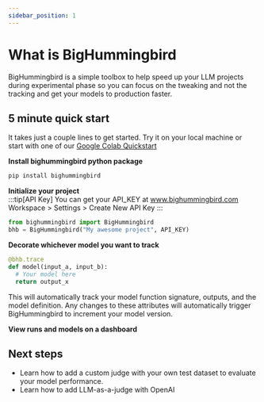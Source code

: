 ```yaml
---
sidebar_position: 1
---
```


# What is BigHummingbird
BigHummingbird is a simple toolbox to help speed up your LLM projects during experimental phase so you can focus on the tweaking and not the tracking and get your models to production faster. 

## 5 minute quick start  
It takes just a couple lines to get started. Try it on your local machine or start with one of our
[Google Colab Quickstart](https://colab.research.google.com/drive/1bKd5OZdFtC5a1SpXvp1FxRdVsgdf9M26#scrollTo=xSAJTLv6GBGc)

**Install bighummingbird python package**
```bash
pip install bighummingbird
```

**Initialize your project**  
:::tip[API Key]
You can get your API_KEY at www.bighummingbird.com Workspace > Settings > Create New API Key
:::

```python
from bighummingbird import BigHummingbird
bhb = BigHummingbird("My awesome project", API_KEY)
```

**Decorate whichever model you want to track**  

```python
@bhb.trace
def model(input_a, input_b):
  # Your model here
  return output_x
```
This will automatically track your model function signature, outputs, and the model definition. Any changes to these attributes will automatically trigger BigHummingbird to increment your model version. 

**View runs and models on a dashboard**  


## Next steps  
- Learn how to add a custom judge with your own test dataset to evaluate your model performance. 
- Learn how to add LLM-as-a-judge with OpenAI